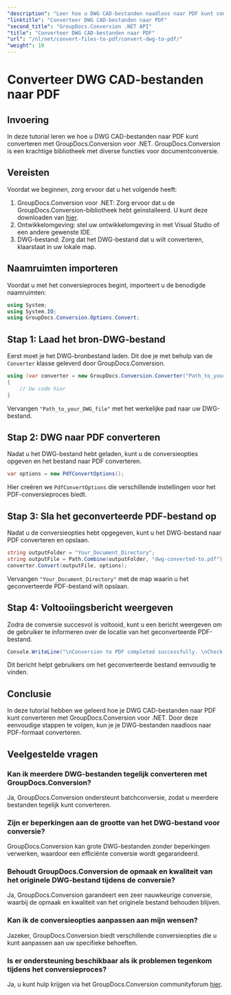```yaml
---
"description": "Leer hoe u DWG CAD-bestanden naadloos naar PDF kunt converteren met GroupDocs.Conversion voor .NET. Volg onze stapsgewijze handleiding voor efficiënte conversie."
"linktitle": "Converteer DWG CAD-bestanden naar PDF"
"second_title": "GroupDocs.Conversion .NET API"
"title": "Converteer DWG CAD-bestanden naar PDF"
"url": "/nl/net/convert-files-to-pdf/convert-dwg-to-pdf/"
"weight": 10
---
```


# Converteer DWG CAD-bestanden naar PDF

## Invoering
In deze tutorial leren we hoe u DWG CAD-bestanden naar PDF kunt converteren met GroupDocs.Conversion voor .NET. GroupDocs.Conversion is een krachtige bibliotheek met diverse functies voor documentconversie.
## Vereisten
Voordat we beginnen, zorg ervoor dat u het volgende heeft:
1. GroupDocs.Conversion voor .NET: Zorg ervoor dat u de GroupDocs.Conversion-bibliotheek hebt geïnstalleerd. U kunt deze downloaden van [hier](https://releases.groupdocs.com/conversion/net/).
2. Ontwikkelomgeving: stel uw ontwikkelomgeving in met Visual Studio of een andere gewenste IDE.
3. DWG-bestand: Zorg dat het DWG-bestand dat u wilt converteren, klaarstaat in uw lokale map.

## Naamruimten importeren
Voordat u met het conversieproces begint, importeert u de benodigde naamruimten:
```csharp
using System;
using System.IO;
using GroupDocs.Conversion.Options.Convert;
```
## Stap 1: Laad het bron-DWG-bestand
Eerst moet je het DWG-bronbestand laden. Dit doe je met behulp van de `Converter` klasse geleverd door GroupDocs.Conversion. 
```csharp
using (var converter = new GroupDocs.Conversion.Converter("Path_to_your_DWG_file"))
{
    // Uw code hier
}
```
Vervangen `"Path_to_your_DWG_file"` met het werkelijke pad naar uw DWG-bestand.
## Stap 2: DWG naar PDF converteren
Nadat u het DWG-bestand hebt geladen, kunt u de conversieopties opgeven en het bestand naar PDF converteren. 
```csharp
var options = new PdfConvertOptions();
```
Hier creëren we `PdfConvertOptions` die verschillende instellingen voor het PDF-conversieproces biedt.
## Stap 3: Sla het geconverteerde PDF-bestand op
Nadat u de conversieopties hebt opgegeven, kunt u het DWG-bestand naar PDF converteren en opslaan.
```csharp
string outputFolder = "Your_Document_Directory";
string outputFile = Path.Combine(outputFolder, "dwg-converted-to.pdf");
converter.Convert(outputFile, options);
```
Vervangen `"Your_Document_Directory"` met de map waarin u het geconverteerde PDF-bestand wilt opslaan.
## Stap 4: Voltooiingsbericht weergeven
Zodra de conversie succesvol is voltooid, kunt u een bericht weergeven om de gebruiker te informeren over de locatie van het geconverteerde PDF-bestand.
```csharp
Console.WriteLine("\nConversion to PDF completed successfully. \nCheck output in {0}", outputFolder);
```
Dit bericht helpt gebruikers om het geconverteerde bestand eenvoudig te vinden.

## Conclusie
In deze tutorial hebben we geleerd hoe je DWG CAD-bestanden naar PDF kunt converteren met GroupDocs.Conversion voor .NET. Door deze eenvoudige stappen te volgen, kun je je DWG-bestanden naadloos naar PDF-formaat converteren.
## Veelgestelde vragen
### Kan ik meerdere DWG-bestanden tegelijk converteren met GroupDocs.Conversion?
Ja, GroupDocs.Conversion ondersteunt batchconversie, zodat u meerdere bestanden tegelijk kunt converteren.
### Zijn er beperkingen aan de grootte van het DWG-bestand voor conversie?
GroupDocs.Conversion kan grote DWG-bestanden zonder beperkingen verwerken, waardoor een efficiënte conversie wordt gegarandeerd.
### Behoudt GroupDocs.Conversion de opmaak en kwaliteit van het originele DWG-bestand tijdens de conversie?
Ja, GroupDocs.Conversion garandeert een zeer nauwkeurige conversie, waarbij de opmaak en kwaliteit van het originele bestand behouden blijven.
### Kan ik de conversieopties aanpassen aan mijn wensen?
Jazeker, GroupDocs.Conversion biedt verschillende conversieopties die u kunt aanpassen aan uw specifieke behoeften.
### Is er ondersteuning beschikbaar als ik problemen tegenkom tijdens het conversieproces?
Ja, u kunt hulp krijgen via het GroupDocs.Conversion communityforum [hier](https://forum.groupdocs.com/c/conversion/11).